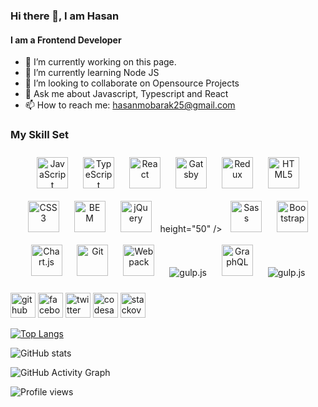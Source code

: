### Hi there 👋, I am Hasan

#### I am a Frontend Developer

- 🔭 I’m currently working on this page.
- 🌱 I’m currently learning Node JS
- 👯 I’m looking to collaborate on Opensource Projects
- 💬 Ask me about Javascript, Typescript and React
- 📫 How to reach me: hasanmobarak25@gmail.com

### My Skill Set

<div align="center">  
    <img style="margin: 10px" src="https://profilinator.rishav.dev/skills-assets/javascript-original.svg" alt="JavaScript" height="50" />  
    <img style="margin: 10px" src="https://profilinator.rishav.dev/skills-assets/typescript-original.svg" alt="TypeScript" height="50" />  
    <img style="margin: 10px" src="https://profilinator.rishav.dev/skills-assets/react-original-wordmark.svg" alt="React" height="50" />  
    <img style="margin: 10px" src="https://profilinator.rishav.dev/skills-assets/gatsby.png" alt="Gatsby" height="50" />  
    <img style="margin: 10px" src="https://profilinator.rishav.dev/skills-assets/redux-original.svg" alt="Redux" height="50" />  
    <img style="margin: 10px" src="https://profilinator.rishav.dev/skills-assets/html5-original-wordmark.svg" alt="HTML5" height="50" />  
    <img style="margin: 10px" src="https://profilinator.rishav.dev/skills-assets/css3-original-wordmark.svg" alt="CSS3" height="50" />  
    <img style="margin: 10px" src="https://profilinator.rishav.dev/skills-assets/bem.svg" alt="BEM" height="50" />  
    <img style="margin: 10px" src="https://profilinator.rishav.dev/skills-assets/jquery.png" alt="jQuery" height="50" />  
    height="50" />  
    <img style="margin: 10px" src="https://profilinator.rishav.dev/skills-assets/sass-original.svg" alt="Sass" height="50" />  
    <img style="margin: 10px" src="https://profilinator.rishav.dev/skills-assets/bootstrap-plain.svg" alt="Bootstrap" height="50" />  
    <img style="margin: 10px" src="https://profilinator.rishav.dev/skills-assets/logo-title.svg" alt="Chart.js" height="50" />  
    <img style="margin: 10px" src="https://profilinator.rishav.dev/skills-assets/git-scm-icon.svg" alt="Git" height="50" />  
    <img style="margin: 10px" src="https://profilinator.rishav.dev/skills-assets/webpack-original.svg" alt="Webpack" height="50" />  
    <img style="margin: 10px" src="https://profilinator.rishav.dev/skills-assets/gulp-plain.svg" alt="gulp.js" />
    <img style="margin: 10px" src="https://profilinator.rishav.dev/skills-assets/graphql.png" alt="GraphQL" height="50" />  
    <img style="margin: 10px" src="https://profilinator.rishav.dev/skills-assets/gulp-plain.svg" alt="gulp.js" />
</div>

[<img src='https://cdn.jsdelivr.net/npm/simple-icons@3.0.1/icons/github.svg' alt='github' height='40'>](https://github.com/hasanm95) [<img src='https://cdn.jsdelivr.net/npm/simple-icons@3.0.1/icons/facebook.svg' alt='facebook' height='40'>](https://www.facebook.com/hasanm025) [<img src='https://cdn.jsdelivr.net/npm/simple-icons@3.0.1/icons/twitter.svg' alt='twitter' height='40'>](https://twitter.com/hasanm025) [<img src='https://cdn.jsdelivr.net/npm/simple-icons@3.0.1/icons/codesandbox.svg' alt='codesandbox' height='40'>](https://codesandbox.io/u/hasanm95) [<img src='https://cdn.jsdelivr.net/npm/simple-icons@3.0.1/icons/stackoverflow.svg' alt='stackoverflow' height='40'>](https://stackoverflow.com/users/6479863)

[![Top Langs](https://github-readme-stats.vercel.app/api/top-langs/?username=hasanm95)](https://github.com/anuraghazra/github-readme-stats)

![GitHub stats](https://github-readme-stats.vercel.app/api?username=hasanm95&show_icons=true&count_private=true)

![GitHub Activity Graph](https://activity-graph.herokuapp.com/graph?username=hasanm95)

![Profile views](https://gpvc.arturio.dev/hasanm95)
